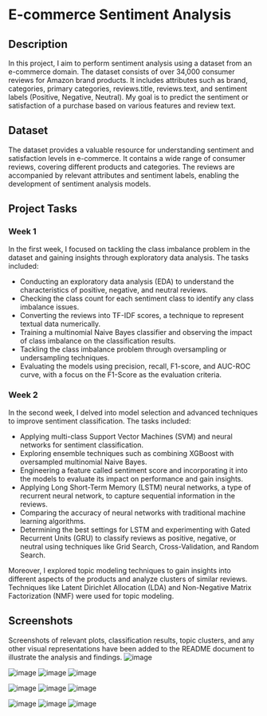 # E-commerce Sentiment Analysis

## Description
In this project, I aim to perform sentiment analysis using a dataset from an e-commerce domain. The dataset consists of over 34,000 consumer reviews for Amazon brand products. It includes attributes such as brand, categories, primary categories, reviews.title, reviews.text, and sentiment labels (Positive, Negative, Neutral). My goal is to predict the sentiment or satisfaction of a purchase based on various features and review text.

## Dataset
The dataset provides a valuable resource for understanding sentiment and satisfaction levels in e-commerce. It contains a wide range of consumer reviews, covering different products and categories. The reviews are accompanied by relevant attributes and sentiment labels, enabling the development of sentiment analysis models.

## Project Tasks
### Week 1
In the first week, I focused on tackling the class imbalance problem in the dataset and gaining insights through exploratory data analysis. The tasks included:
- Conducting an exploratory data analysis (EDA) to understand the characteristics of positive, negative, and neutral reviews.
- Checking the class count for each sentiment class to identify any class imbalance issues.
- Converting the reviews into TF-IDF scores, a technique to represent textual data numerically.
- Training a multinomial Naive Bayes classifier and observing the impact of class imbalance on the classification results.
- Tackling the class imbalance problem through oversampling or undersampling techniques.
- Evaluating the models using precision, recall, F1-score, and AUC-ROC curve, with a focus on the F1-Score as the evaluation criteria.

### Week 2
In the second week, I delved into model selection and advanced techniques to improve sentiment classification. The tasks included:
- Applying multi-class Support Vector Machines (SVM) and neural networks for sentiment classification.
- Exploring ensemble techniques such as combining XGBoost with oversampled multinomial Naive Bayes.
- Engineering a feature called sentiment score and incorporating it into the models to evaluate its impact on performance and gain insights.
- Applying Long Short-Term Memory (LSTM) neural networks, a type of recurrent neural network, to capture sequential information in the reviews.
- Comparing the accuracy of neural networks with traditional machine learning algorithms.
- Determining the best settings for LSTM and experimenting with Gated Recurrent Units (GRU) to classify reviews as positive, negative, or neutral using techniques like Grid Search, Cross-Validation, and Random Search.

Moreover, I explored topic modeling techniques to gain insights into different aspects of the products and analyze clusters of similar reviews. Techniques like Latent Dirichlet Allocation (LDA) and Non-Negative Matrix Factorization (NMF) were used for topic modeling.

## Screenshots
Screenshots of relevant plots, classification results, topic clusters, and any other visual representations have been added to the README document to illustrate the analysis and findings.
![image](https://github.com/heathbrew/E-commerce-Sentiment-Analysis/assets/55629425/98033ca3-0199-4c96-bfba-9830bfd60ceb)

![image](https://github.com/heathbrew/E-commerce-Sentiment-Analysis/assets/55629425/9d99ee71-41e6-46b1-91f4-c163b642bc6f)
![image](https://github.com/heathbrew/E-commerce-Sentiment-Analysis/assets/55629425/901b6248-afff-4739-be92-100f7bdf26ed)
![image](https://github.com/heathbrew/E-commerce-Sentiment-Analysis/assets/55629425/d3c79f08-ed1c-49ea-931c-3acda617fe24)


![image](https://github.com/heathbrew/E-commerce-Sentiment-Analysis/assets/55629425/68083f7e-2970-40e9-84ce-fa926fb009db)
![image](https://github.com/heathbrew/E-commerce-Sentiment-Analysis/assets/55629425/4e4ec6fe-9ea7-4a5b-a220-51ccf08ed392)
![image](https://github.com/heathbrew/E-commerce-Sentiment-Analysis/assets/55629425/90893775-13b3-4435-8e0e-0868923de887)


![image](https://github.com/heathbrew/E-commerce-Sentiment-Analysis/assets/55629425/ef27ff80-390a-45b9-be98-1039625dd33d)
![image](https://github.com/heathbrew/E-commerce-Sentiment-Analysis/assets/55629425/ae652abf-98ec-43e7-a6cf-a3c96f273cd5)
![image](https://github.com/heathbrew/E-commerce-Sentiment-Analysis/assets/55629425/6fc7d5bc-e35c-441f-9947-c3242ecaf318)

